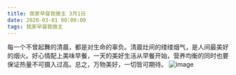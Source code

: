 ```yaml
---
title: 我家早餐我做主 3月1日
date: 2020-03-01 00:00:00
tags: 我家早餐我做主
---
```

每一个不曾起舞的清晨，都是对生命的辜负。清晨灶间的缕缕烟气，是人间最美好的烟火。好心情配上美味早餐，一天的美好生活从早餐开始，营养均衡的同时也要保证热量不可摄入过高。总之，万物美好，一切皆可期待。
![image](1.jpg)